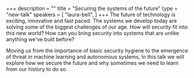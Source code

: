 +++
description = ""
title = "Securing the systems of the future"
type = "new-talk"
speakers = [
        "laura-bell",
]
+++
The future of technology is exciting, innovative and fast paced. The systems we develop today are solving some of the biggest challenges of our age. How will security fit into this new world? How can you bring security into systems that are unlike anything we've built before?

Moving us from the importance of basic security hygiene to the emergence of threat in machine learning and autonomous systems, In this talk we will explore how we secure the future and why sometimes we need to learn from our history to do so.
